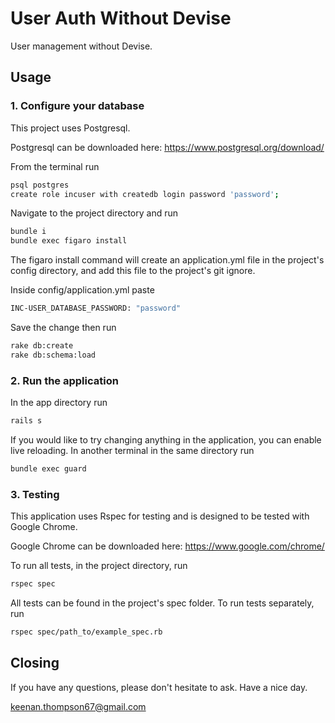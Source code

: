 # User Auth Without Devise

User management without Devise.

## Usage

### 1. Configure your database

This project uses Postgresql.

Postgresql can be downloaded here: https://www.postgresql.org/download/

From the terminal run

```bash
psql postgres
create role incuser with createdb login password 'password';
```

Navigate to the project directory and run

```bash
bundle i
bundle exec figaro install
```

The figaro install command will create an application.yml file in the project's config directory, and add this file to the project's git ignore.

Inside config/application.yml paste

```bash
INC-USER_DATABASE_PASSWORD: "password"
```

Save the change then run

```bash
rake db:create
rake db:schema:load
```

### 2. Run the application

In the app directory run

```bash
rails s
```

If you would like to try changing anything in the application, you can enable live reloading.
In another terminal in the same directory run

```bash
bundle exec guard
```

### 3. Testing

This application uses Rspec for testing and is designed to be tested with Google Chrome.

Google Chrome can be downloaded here: https://www.google.com/chrome/

To run all tests, in the project directory, run

```bash
rspec spec
```

All tests can be found in the project's spec folder. To run tests separately, run

```bash
rspec spec/path_to/example_spec.rb
```

## Closing

If you have any questions, please don't hesitate to ask. Have a nice day.

keenan.thompson67@gmail.com
